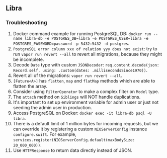 ## Libra

### Troubleshooting
1. Docker command example for running PostgreSQL DB: `docker run --name libra-db -e POSTGRES_DB=libra -e POSTGRES_USER=libra -e POSTGRES_PASSWORD=password -p 5432:5432 -d postgres`.
2. `PostgreSQL error column xxx of relation yyy does not exist`: try to run `vapor run revert --all` to revert all migrations, because they might be incomplete.
3. Decode `Date` type with custom `JSONDecoder`: `req.content.decode(json: Record.self, using: .custom(dates: .millisecondsSince1970))`.
4. Revert all of the migrations: `vapor run revert --all`.
5. `[Future<A>]` has `flatten`, `map` and `flatMap` methods which are able to flatten the array.
6. Consider using `FilterOperator` to make a complex filter on `Model` type.
7. The `attach` method on `Siblings` will NOT handle duplications.
8. It's important to set up environment variable for admin user or just not seeding the admin user in production.
9. Access PostgreSQL on Docker: `docker exec -it libra-db psql -U libra`.
10. There is a default limit of 1 million bytes for incoming requests, but we can override it by registering a custom `NIOServerConfig` instance `configure.swift`. For example, `services.register(NIOServerConfig.default(maxBodySize: 20_000_000))`.
11. Use `HTTPResponse` to return data directly instead of JSON.
